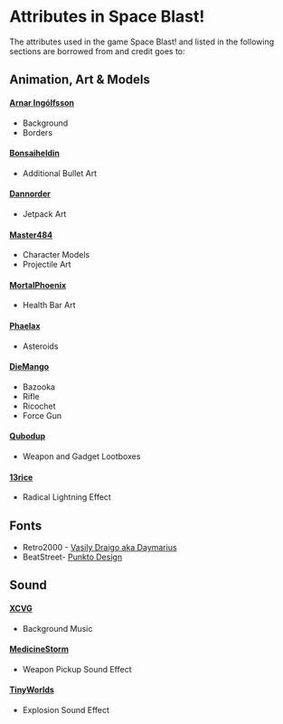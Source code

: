 # Attributes in Space Blast!

The attributes used in the game Space Blast! and listed in the following sections are borrowed from and credit goes to:

## Animation, Art & Models

#### [Arnar Ingólfsson](https://www.linkedin.com/in/arnar-ing%C3%B3lfsson-84647252/)

* Background
* Borders

#### [Bonsaiheldin](https://opengameart.org/content/sci-fi-space-simple-bullets)

* Additional Bullet Art

#### [Dannorder](https://opengameart.org/content/monkey-on-mars-share-the-love)

* Jetpack Art

#### [Master484](https://opengameart.org/content/space-soldier-m484-games)

* Character Models
* Projectile Art

#### [MortalPhoenix](https://opengameart.org/content/health-bar-0)

* Health Bar Art

#### [Phaelax](https://forum.thegamecreators.com/thread/209786)

* Asteroids

#### [DieMango](https://opengameart.org/content/gun-sprites-3)
* Bazooka
* Rifle
* Ricochet
* Force Gun

#### [Qubodup](https://opengameart.org/content/drawn-crate-box-100)

* Weapon and Gadget Lootboxes

#### [13rice](https://opengameart.org/content/radial-lightning-effect)

* Radical Lightning Effect

## Fonts

* Retro2000 - [Vasily Draigo aka Daymarius](https://www.1001freefonts.com/retron2000.font)
* BeatStreet- [Punkto Design](https://www.1001freefonts.com/beatstreet.font)

## Sound

#### [XCVG](https://opengameart.org/content/fast-fight-battle-music-looped)

* Background Music

#### [MedicineStorm](https://opengameart.org/content/superpowers-assets-sound-effects)

* Weapon Pickup Sound Effect

#### [TinyWorlds](https://opengameart.org/content/explosion-0)

* Explosion Sound Effect
